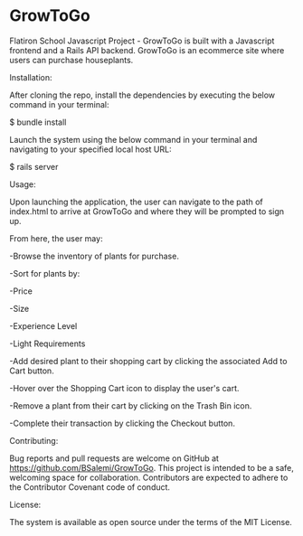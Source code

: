 # GrowToGo

Flatiron School Javascript Project - GrowToGo is built with a Javascript frontend and a Rails API backend. GrowToGo is an ecommerce site where users can purchase houseplants.

Installation:

After cloning the repo, install the dependencies by executing the below command in your terminal:

$ bundle install

Launch the system using the below command in your terminal and navigating to your specified local host URL:

$ rails server

Usage:

Upon launching the application, the user can navigate to the path of index.html to arrive at GrowToGo and where they will be prompted to sign up.

From here, the user may:

-Browse the inventory of plants for purchase.

-Sort for plants by:

  -Price
  
  -Size
  
  -Experience Level
  
  -Light Requirements
  
-Add desired plant to their shopping cart by clicking the associated Add to Cart button.

-Hover over the Shopping Cart icon to display the user's cart.

-Remove a plant from their cart by clicking on the Trash Bin icon.

-Complete their transaction by clicking the Checkout button.

Contributing:

Bug reports and pull requests are welcome on GitHub at https://github.com/BSalemi/GrowToGo. This project is intended to be a safe, welcoming space for collaboration. Contributors are expected to adhere to the Contributor Covenant code of conduct.

License:

The system is available as open source under the terms of the MIT License.
